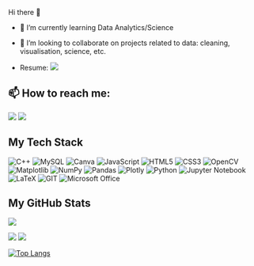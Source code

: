 Hi there 👋
<!--
**adityush007/adityush007** is a ✨ _special_ ✨ repository because its `README.md` (this file) appears on your GitHub profile.
-->
- 🌱 I’m currently learning Data Analytics/Science
- 👯 I’m looking to collaborate on projects related to data: cleaning, visualisation, science, etc.

-   Resume: [![](https://img.shields.io/badge/PDF-CV-red?style=flat-square&logo=adobe)](https://drive.google.com/file/d/1opZxvZ9aiYYLTDEezDc1piCU2Fjm0rlT/view?usp=share_link) 

 ## 📫 How to reach me:
 [![](https://img.shields.io/badge/-Linkedin-blue?style=flat-square&logo=linkedin)](https://www.linkedin.com/in/adityush007/)
 [![](https://img.shields.io/badge/-Email-red?style=flat-square&logo=gmail&logoColor=white)](mailto:adityush007@gmail.com)

 ## My Tech Stack
 ![C++](https://img.shields.io/badge/C%2B%2B-00599C?style=for-the-badge&logo=c%2B%2B&logoColor=white)
 ![MySQL](https://img.shields.io/badge/mysql-%2300f.svg?style=for-the-badge&logo=mysql&logoColor=white)
 ![Canva](https://img.shields.io/badge/Canva-%2300C4CC.svg?style=for-the-badge&logo=Canva&logoColor=white)
 ![JavaScript](https://img.shields.io/badge/JavaScript-F7DF1E?style=for-the-badge&logo=javascript&logoColor=black)
 ![HTML5](https://img.shields.io/badge/HTML5-E34F26?style=for-the-badge&logo=html5&logoColor=white)
 ![CSS3](https://img.shields.io/badge/CSS3-1572B6?style=for-the-badge&logo=css3&logoColor=white)
 ![OpenCV](https://img.shields.io/badge/opencv-%23white.svg?style=for-the-badge&logo=opencv&logoColor=white)
 ![Matplotlib](https://img.shields.io/badge/Matplotlib-%23ffffff.svg?style=for-the-badge&logo=Matplotlib&logoColor=black)
 ![NumPy](https://img.shields.io/badge/numpy-%23013243.svg?style=for-the-badge&logo=numpy&logoColor=white)
 ![Pandas](https://img.shields.io/badge/pandas-%23150458.svg?style=for-the-badge&logo=pandas&logoColor=white)
 ![Plotly](https://img.shields.io/badge/Plotly-%233F4F75.svg?style=for-the-badge&logo=plotly&logoColor=white)
 ![Python](https://img.shields.io/badge/python-3670A0?style=for-the-badge&logo=python&logoColor=ffdd54)
 ![Jupyter Notebook](https://img.shields.io/badge/jupyter-%23FA0F00.svg?style=for-the-badge&logo=jupyter&logoColor=white)
 ![LaTeX](https://img.shields.io/badge/latex-%23008080.svg?style=for-the-badge&logo=latex&logoColor=white)
 ![GIT](https://img.shields.io/badge/Git-F05032?style=for-the-badge&logo=git&logoColor=white)
 ![Microsoft Office](https://img.shields.io/badge/Microsoft_Office-D83B01?style=for-the-badge&logo=microsoft-office&logoColor=white)

 ## My GitHub Stats

![](http://github-profile-summary-cards.vercel.app/api/cards/profile-details?username=adityush007&theme=dracula) 

![](http://github-profile-summary-cards.vercel.app/api/cards/repos-per-language?username=adityush007&theme=dracula) 
![](http://github-profile-summary-cards.vercel.app/api/cards/most-commit-language?username=adityush007&theme=dracula)

[![Top Langs](https://github-readme-stats.vercel.app/api/top-langs/?username=adityush007a&layout=compact)](https://github.com/anuraghazra/github-readme-stats)
